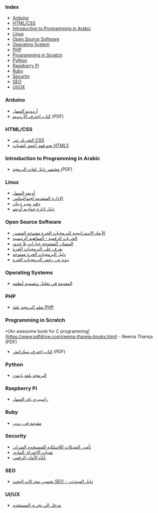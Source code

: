 ### Index

* [Arduino](#arduino)
* [HTML/CSS](#htmlcss)
* [Introduction to Programming in Arabic](#introduction-to-programming-in-arabic)
* [Linux](#linux)
* [Open Source Software](#open-source-software)
* [Operating System](#operating-systems)
* [PHP](#php)
* [Programming in Scratch](#programming-in-scratch)
* [Python](#python)
* [Raspberry Pi](#raspberry-pi)
* [Ruby](#ruby)
* [Security](#security)
* [SEO](#seo)
* [UI/UX](#uiux)


### Arduino

* [أردوينو السهل](http://librebooks.org/simply-arduino/)
* [كتاب احترف الأردوينو](http://www.ev-center.com/uploads/2/1/2/6/21261678/arduino.pdf) (PDF)


### HTML/CSS

* [التحريك عبر CSS](https://academy.hsoub.com/files/14-التحريك-عبر-css/)
* [نحو فهم أعمق لتقنيات HTML5](https://academy.hsoub.com/files/13-نحو-فهم-أعمق-لتقنيات-html5/)


### Introduction to Programming in Arabic

* [مختصر دليل لغات البرمجة ](https://alyassen.github.io/Brief-guide-to-programming-languages-v1.2.4.pdf) (PDF)


### Linux

* [أوبنتو السهل](http://librebooks.org/simply-ubuntu/)
* [الإدارة المتقدمة لجنو/لينكس ](http://librebooks.org/gnu-linux-advanced-administration/)
* [دفتر مدير دبيان](http://librebooks.org/debian-handbook-arabic/)
* [دليل إدارة خواديم أوبنتو](https://academy.hsoub.com/files/10-دليل-إدارة-خواديم-أوبنتو/)


### Open Source Software

* [الأبعاد الاستراتيجية للبرمجيات الحرة مفتوحة المصدر](http://librebooks.org/strategic-dimensions-of-free-and-open-source-software/)
* [الحريات الرقمية - المفاهيم الرئيسية](http://librebooks.org/digital-freedoms-main-concepts/)
* [المصادر المفتوحة خيارات بلا حدود](http://librebooks.org/opensource-ultimate-options/)
* [تعرف على البرمجيات الحرة](http://librebooks.org/know-free-software/)
* [دليل البرمجيات الحرة مفتوحة](http://librebooks.org/free-opensource-guide/)
* [نبذة عن رخص البرمجيات الحرة](http://librebooks.org/bref-about-foss-licenses/)


### Operating Systems

* [المقدمة في تحليل وتصميم أنظمة](http://librebooks.org/intro-to-os-analysis-and-design/)


### PHP

* [تعلم البرمجة بلغة PHP](http://librebooks.org/learn-programming-with-php/)


### Programming in Scratch
*[An awesome book for C programming] (https://www.pdfdrive.com/reema-thareja-books.html) - Reema Thareja (PDF)
* [كتاب احترف سكراتش](http://www.ev-center.com/uploads/2/1/2/6/21261678/scratch.pdf) (PDF)


### Python

* [البرمجة بلغة بايثون](https://academy.hsoub.com/files/15-البرمجة-بلغة-بايثون/)


### Raspberry Pi

* [راسبيري باي السهل](http://librebooks.org/simply-raspberry-pi/)


### Ruby

* [مقدمة في روبي](http://librebooks.org/intro-to-ruby/)


### Security

* [تأمين الشبكات اللاسلكية للمستخدم المنزلي](http://librebooks.org/secure-wireless-networks-for-home-users/)
* [تقنيات الاختراق المادي](http://librebooks.org/physical-hacking-techniques/)
* [عُدَّة الأمان الرقمي](http://librebooks.org/security-in-a-box/)


### SEO

* [تحسين محركات البحث SEO - دليل المبتدئين](http://librebooks.org/search-engine-optimization-seo-starter-guide-ar/)


### UI/UX

* [مدخل إلى تجربة المستخدم](https://academy.hsoub.com/files/11-مدخل-إلى-تجربة-المستخدم-user-experience-ux/)
